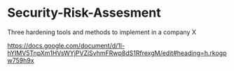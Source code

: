 # Security-Risk-Assesment
Three hardening tools and methods to implement in a company X


https://docs.google.com/document/d/1l-hYIMV5TnpXm1HVsWYjPVZiSvhmFRwp8dS1RfrexgM/edit#heading=h.rkogpw759h9x
